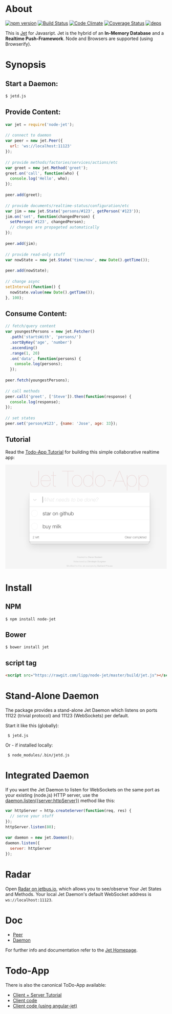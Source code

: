 # About
[![npm version](https://badge.fury.io/js/node-jet.svg)](http://badge.fury.io/js/node-jet) [![Build Status](https://travis-ci.org/lipp/node-jet.svg?branch=master)](https://travis-ci.org/lipp/node-jet) [![Code Climate](https://codeclimate.com/github/lipp/node-jet/badges/gpa.svg)](https://codeclimate.com/github/lipp/node-jet) [![Coverage Status](https://coveralls.io/repos/lipp/node-jet/badge.png?branch=master)](https://coveralls.io/r/lipp/node-jet?branch=master)
[![deps](https://david-dm.org/lipp/node-jet.svg)](https://david-dm.org/lipp/node-jet.svg)

This is [Jet](http://jetbus.io/) for Javasript. Jet is the hybrid of an **In-Memory Database** and a **Realtime Push-Framework**. Node and Browsers are supported (using Browserify).


# Synopsis

## Start a Daemon:

```sh
$ jetd.js
```

## Provide Content:

```javascript
var jet = require('node-jet');

// connect to daemon
var peer = new jet.Peer({
  url: 'ws://localhost:11123' 
});

// provide methods/factories/services/actions/etc
var greet = new jet.Method('greet');
greet.on('call', function(who) {
  console.log('Hello', who);
});

peer.add(greet);

// provide documents/realtime-status/configuration/etc
var jim = new jet.State('persons/#123', getPerson('#123'));
jim.on('set', function(changedPerson) {
  setPerson('#123', changedPerson);
  // changes are propageted automatically
});

peer.add(jim);

// provide read-only stuff
var nowState = new jet.State('time/now', new Date().getTime());

peer.add(nowState);

// change async
setInterval(function() {
  nowState.value(new Date().getTime());
}, 100);
```

## Consume Content:

```javascript
// fetch/query content
var youngestPersons = new jet.Fetcher()
  .path('startsWith', 'persons/')
  .sortByKey('age', 'number')
  .ascending()
  .range(1, 20)
  .on('data', function(persons) {
    console.log(persons);
  });

peer.fetch(youngestPersons);

// call methods
peer.call('greet', ['Steve']).then(function(response) {
  console.log(response);
});

// set states
peer.set('person/#123', {name: 'Jose', age: 33});
```

## Tutorial

Read the [Todo-App Tutorial](https://github.com/lipp/node-jet/tree/master/examples/todo/README.md) for building this simple collaborative realtime app:

[![Jet Todo-App](./jet-todo.png)](http://jetbus.io:8080)

# Install

## NPM
  
    $ npm install node-jet

## Bower

    $ bower install jet

## script tag
  
```html
<script src="https://rawgit.com/lipp/node-jet/master/build/jet.js"></script>
```

# Stand-Alone Daemon

The package provides a stand-alone Jet Daemon which listens on ports
11122 (trivial protocol) and 11123 (WebSockets) per default.

Start it like this (globally):

     $ jetd.js
     
Or - if installed locally:

     $ node_modules/.bin/jetd.js
     

# Integrated Daemon

If you want the Jet Daemon to listen for WebSockets on the same port as your existing
(node.js) HTTP server, use the [daemon.listen({server:httpServer})](https://github.com/lipp/node-jet/blob/master/doc/daemon.md#daemonlistentcpport1234wsport4321)
method like this:

```javascript
var httpServer = http.createServer(function(req, res) {
  // serve your stuff
});
httpServer.listen(80);

var daemon = new jet.Daemon();
daemon.listen({
  server: httpServer
});
```

# Radar

Open [Radar on jetbus.io](http://jetbus.io/radar.html), which allows you to see/observe Your Jet States and Methods. Your local Jet Daemon's default WebSocket address is `ws://localhost:11123`.


# Doc

 - [Peer](./doc/peer.markdown)
 - [Daemon](./doc/daemon.markdown)

For further info and documentation refer to the [Jet Homepage](http://jetbus.io).

# Todo-App

There is also the canonical ToDo-App available:

   - [Client + Server Tutorial](./examples/todo/README.md)
   - [Client code](https://github.com/lipp/todomvc/blob/add-jet-angular/examples/jet-angular/js/controllers/todoCtrl.js)
   - [Client code (using angular-jet)](https://github.com/lipp/angular-jet/blob/master/tests/protractor/todo/todo.js)
